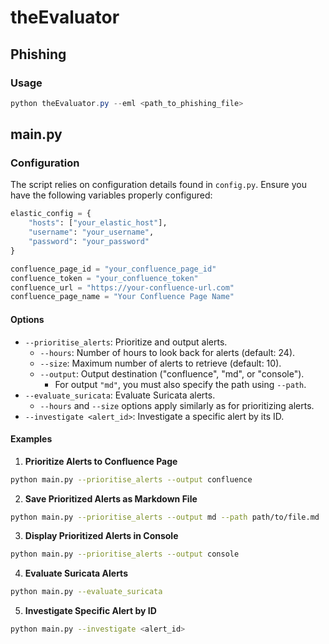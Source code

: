 # theEvaluator

## Phishing
### Usage
```powershell
python theEvaluator.py --eml <path_to_phishing_file>
```

## main.py
### Configuration

The script relies on configuration details found in `config.py`. Ensure you have the following
variables properly configured:

```python
elastic_config = {
    "hosts": ["your_elastic_host"],
    "username": "your_username",
    "password": "your_password"
}

confluence_page_id = "your_confluence_page_id"
confluence_token = "your_confluence_token"
confluence_url = "https://your-confluence-url.com"
confluence_page_name = "Your Confluence Page Name"
```
#### Options

- `--prioritise_alerts`: Prioritize and output alerts.
  - `--hours`: Number of hours to look back for alerts (default: 24).
  - `--size`: Maximum number of alerts to retrieve (default: 10).
  - `--output`: Output destination ("confluence", "md", or "console").
    - For output `"md"`, you must also specify the path using `--path`.
- `--evaluate_suricata`: Evaluate Suricata alerts.
  - `--hours` and `--size` options apply similarly as for prioritizing alerts.
- `--investigate <alert_id>`: Investigate a specific alert by its ID.
#### Examples

1. **Prioritize Alerts to Confluence Page**

```bash
python main.py --prioritise_alerts --output confluence
```

2. **Save Prioritized Alerts as Markdown File**

```bash
python main.py --prioritise_alerts --output md --path path/to/file.md
```

3. **Display Prioritized Alerts in Console**

```bash
python main.py --prioritise_alerts --output console
```

4. **Evaluate Suricata Alerts**

```bash
python main.py --evaluate_suricata
```

5. **Investigate Specific Alert by ID**

```bash
python main.py --investigate <alert_id>
```
